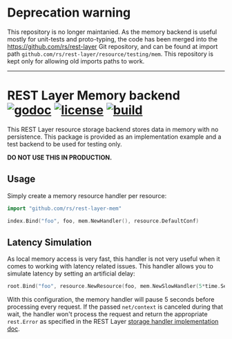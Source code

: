# Deprecation warning

This repository is no longer maintanied. As the memory backend is useful mostly for unit-tests and proto-typing, the code has been merged into the https://github.com/rs/rest-layer Git repository, and can be found at import path `github.com/rs/rest-layer/resource/testing/mem`. This repository is kept only for allowing old imports paths to work.

----

# REST Layer Memory backend [![godoc](http://img.shields.io/badge/godoc-reference-blue.svg?style=flat)](https://godoc.org/github.com/rs/rest-layer-mem) [![license](http://img.shields.io/badge/license-MIT-red.svg?style=flat)](https://raw.githubusercontent.com/rs/rest-layer-mem/master/LICENSE) [![build](https://img.shields.io/travis/rs/rest-layer-mem.svg?style=flat)](https://travis-ci.org/rs/rest-layer-mem)

This REST Layer resource storage backend stores data in memory with no persistence. This package is provided as an implementation example and a test backend to be used for testing only.

**DO NOT USE THIS IN PRODUCTION.**

## Usage

Simply create a memory resource handler per resource:

```go
import "github.com/rs/rest-layer-mem"
```

```go
index.Bind("foo", foo, mem.NewHandler(), resource.DefaultConf)
```

## Latency Simulation

As local memory access is very fast, this handler is not very useful when it comes to working with latency related issues. This handler allows you to simulate latency by setting an artificial delay:

```go
root.Bind("foo", resource.NewResource(foo, mem.NewSlowHandler(5*time.Second), resource.DefaultConf)
```

With this configuration, the memory handler will pause 5 seconds before processing every request. If the passed `net/context` is canceled during that wait, the handler won't process the request and return the appropriate `rest.Error` as specified in the REST Layer [storage handler implementation doc](https://github.com/rs/rest-layer#data-storage-handler).
